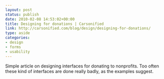 ```yaml
---
layout: post
status: publish
date: 2010-02-08 14:53:02+00:00
title: Designing for donations | Carsonified
link: http://carsonified.com/blog/design/designing-for-donations/
type: aside
categories:
- design
- forms
- usability
---
```


Simple article on designing interfaces for donating to nonprofits. Too often these kind of interfaces are done really badly, as the examples suggest.
